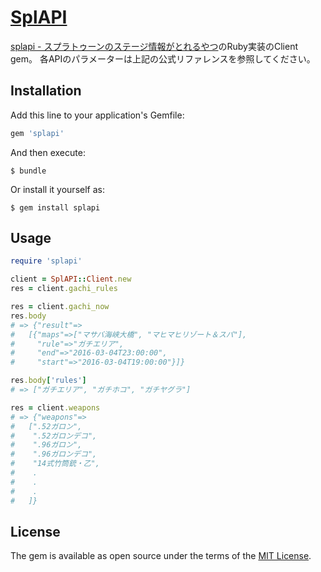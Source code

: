 # [SplAPI](http://splapi.retrorocket.biz)

[splapi - スプラトゥーンのステージ情報がとれるやつ](http://docs.splapi.apiary.io/)のRuby実装のClient gem。
各APIのパラメーターは上記の公式リファレンスを参照してください。

## Installation

Add this line to your application's Gemfile:

```ruby
gem 'splapi'
```

And then execute:

    $ bundle

Or install it yourself as:

    $ gem install splapi

## Usage
```rb
require 'splapi'

client = SplAPI::Client.new
res = client.gachi_rules

res = client.gachi_now
res.body
# => {"result"=>
#   [{"maps"=>["マサバ海峡大橋", "マヒマヒリゾート＆スパ"],
#     "rule"=>"ガチエリア",
#     "end"=>"2016-03-04T23:00:00",
#     "start"=>"2016-03-04T19:00:00"}]}

res.body['rules']
# => ["ガチエリア", "ガチホコ", "ガチヤグラ"]

res = client.weapons
# => {"weapons"=>
#   [".52ガロン",
#    ".52ガロンデコ",
#    ".96ガロン",
#    ".96ガロンデコ",
#    "14式竹筒銃・乙",
#    .
#    .
#    .
#   ]}
```


## License

The gem is available as open source under the terms of the [MIT License](http://opensource.org/licenses/MIT).
